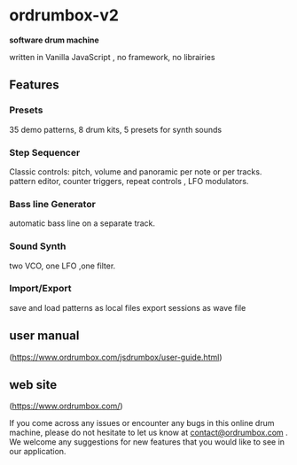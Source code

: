 # ordrumbox-v2

**software drum machine**

written in Vanilla JavaScript , no framework, no librairies

## Features

### Presets
 35 demo patterns, 8 drum kits, 5 presets for synth sounds
                
###  Step Sequencer
Classic controls: pitch, volume and panoramic per note or per tracks.
pattern editor, counter triggers, repeat controls , LFO modulators.

### Bass line Generator
automatic bass line on a separate track.

### Sound Synth
 two VCO, one LFO ,one filter.

### Import/Export
save and load patterns as local files 
export sessions as wave file

## user manual
(https://www.ordrumbox.com/jsdrumbox/user-guide.html)

## web site
(https://www.ordrumbox.com/)

If you come across any issues or encounter any bugs in this online drum machine, please do not hesitate to let us know at contact@ordrumbox.com . We welcome any suggestions for new features that you would like to see in our application.
                

